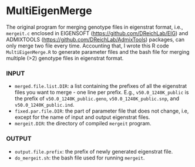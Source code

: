 # MultiEigenMerge
The original program for merging genotype files in eigenstrat format, i.e., `mergeit.c` enclosed in EIGENSOFT (https://github.com/DReichLab/EIG) and ADMIXTOOLS (https://github.com/DReichLab/AdmixTools) packages, can only merge two file every time. 
Accounting that, I wrote this R code `MultiEigenMerge.R` to generate parameter files and the bash file for merging multiple (>2) genotype files in eigenstrat format. 

### INPUT
* `merged.file.list.DIR`: a list containing the prefixes of all the eigenstrat files you want to merge - one line per prefix. E.g., `v50.0_1240K_public` is the prefix of `v50.0_1240K_public.geno`, `v50.0_1240K_public.snp`, and `v50.0_1240K_public.ind`.
* `fixed.par.file.DIR`: the part of parameter file that does not change, i.e, except for the name of input and output eigenstrat files.
* `mergeit.DIR`: the directory of compiled `mergeit` program.

### OUTPUT
* `output.file.prefix`: the prefix of newly generated eigenstrat file.
* `do_mergeit.sh`: the bash file used for running `mergeit`.
